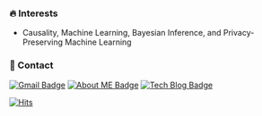
<!--
**euphoria0-0/euphoria0-0** is a ✨ _special_ ✨ repository because its `README.md` (this file) appears on your GitHub profile.

Here are some ideas to get you started:

- 🔭 I’m currently working on ...
- 🌱 I’m currently learning ...
- 👯 I’m looking to collaborate on ...
- 🤔 I’m looking for help with ...
- 💬 Ask me about ...
- 📫 How to reach me: ...
- 😄 Pronouns: ...
- ⚡ Fun fact: ...
-->





### :fire: Interests

- Causality, Machine Learning, Bayesian Inference, and Privacy-Preserving Machine Learning

### :love_letter: Contact
  
  [![Gmail Badge](https://img.shields.io/badge/Gmail-d14836?style=flat&logo=Gmail&logoColor=white&link=mailto:euphoria9600@gmail.com)](mailto:suyeong.park0@gmail.com)
  [![About ME Badge](https://img.shields.io/badge/-About%20ME-blue?style=flat&logo=aboutdotme&link=https://euphoria0-0.github.io/about/)](https://euphoria0-0.github.io/about/)
  [![Tech Blog Badge](http://img.shields.io/badge/-Github-black?style=flat-square&logo=github&link=https://euphoria0-0.github.io)](https://euphoria0-0.github.io)



  
[![Hits](https://hits.sh/github.com/euphoria0-0.svg?view=today-total&color=97ca00)](https://hits.sh/github.com/euphoria0-0/)


